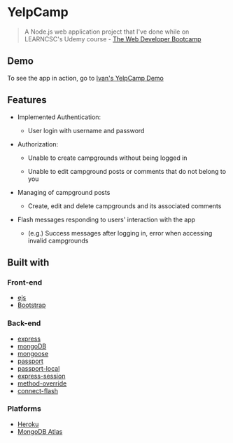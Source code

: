 # YelpCamp

> A Node.js web application project that I've done while on LEARNCSC's Udemy course - [The Web Developer Bootcamp](https://www.udemy.com/the-web-developer-bootcamp/)

## Demo

To see the app in action, go to [Ivan's YelpCamp Demo](https://shielded-mesa-04544.herokuapp.com/)

## Features

* Implemented Authentication:
  
  - User login with username and password

* Authorization:

  - Unable to create campgrounds without being logged in

  - Unable to edit campground posts or comments that do not belong to you

* Managing of campground posts

  - Create, edit and delete campgrounds and its associated comments

* Flash messages responding to users' interaction with the app

  - (e.g.) Success messages after logging in, error when accessing invalid campgrounds

## Built with

### Front-end

* [ejs](http://ejs.co/)
* [Bootstrap](https://getbootstrap.com)

### Back-end

* [express](https://expressjs.com/)
* [mongoDB](https://www.mongodb.com/)
* [mongoose](http://mongoosejs.com/)
* [passport](http://www.passportjs.org/)
* [passport-local](https://github.com/jaredhanson/passport-local#passport-local)
* [express-session](https://github.com/expressjs/session#express-session)
* [method-override](https://github.com/expressjs/method-override#method-override)
* [connect-flash](https://github.com/jaredhanson/connect-flash#connect-flash)

### Platforms

* [Heroku](https://www.heroku.com/)
* [MongoDB Atlas](https://www.mongodb.com/cloud/atlas)
